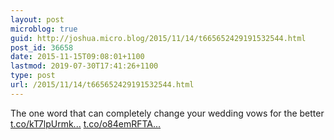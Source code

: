 ```yaml
---
layout: post
microblog: true
guid: http://joshua.micro.blog/2015/11/14/t665652429191532544.html
post_id: 36658
date: 2015-11-15T09:08:01+1100
lastmod: 2019-07-30T17:41:26+1100
type: post
url: /2015/11/14/t665652429191532544.html
---
```

The one word that can completely change your wedding vows for the better [t.co/kT7lpUrmk...](https://t.co/kT7lpUrmkL) [t.co/o84emRFTA...](https://t.co/o84emRFTAK)
